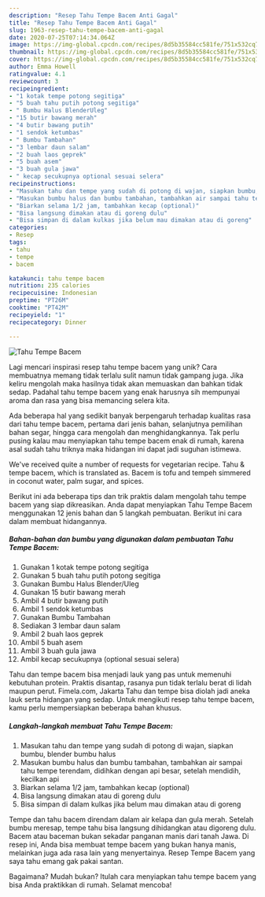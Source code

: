 ```yaml
---
description: "Resep Tahu Tempe Bacem Anti Gagal"
title: "Resep Tahu Tempe Bacem Anti Gagal"
slug: 1963-resep-tahu-tempe-bacem-anti-gagal
date: 2020-07-25T07:14:34.064Z
image: https://img-global.cpcdn.com/recipes/8d5b35584cc581fe/751x532cq70/tahu-tempe-bacem-foto-resep-utama.jpg
thumbnail: https://img-global.cpcdn.com/recipes/8d5b35584cc581fe/751x532cq70/tahu-tempe-bacem-foto-resep-utama.jpg
cover: https://img-global.cpcdn.com/recipes/8d5b35584cc581fe/751x532cq70/tahu-tempe-bacem-foto-resep-utama.jpg
author: Emma Howell
ratingvalue: 4.1
reviewcount: 3
recipeingredient:
- "1 kotak tempe potong segitiga"
- "5 buah tahu putih potong segitiga"
- " Bumbu Halus BlenderUleg"
- "15 butir bawang merah"
- "4 butir bawang putih"
- "1 sendok ketumbas"
- " Bumbu Tambahan"
- "3 lembar daun salam"
- "2 buah laos geprek"
- "5 buah asem"
- "3 buah gula jawa"
- " kecap secukupnya optional sesuai selera"
recipeinstructions:
- "Masukan tahu dan tempe yang sudah di potong di wajan, siapkan bumbu, blender bumbu halus"
- "Masukan bumbu halus dan bumbu tambahan, tambahkan air sampai tahu tempe terendam, didihkan dengan api besar, setelah mendidih, kecilkan api"
- "Biarkan selama 1/2 jam, tambahkan kecap (optional)"
- "Bisa langsung dimakan atau di goreng dulu"
- "Bisa simpan di dalam kulkas jika belum mau dimakan atau di goreng"
categories:
- Resep
tags:
- tahu
- tempe
- bacem

katakunci: tahu tempe bacem 
nutrition: 235 calories
recipecuisine: Indonesian
preptime: "PT26M"
cooktime: "PT42M"
recipeyield: "1"
recipecategory: Dinner

---
```



![Tahu Tempe Bacem](https://img-global.cpcdn.com/recipes/8d5b35584cc581fe/751x532cq70/tahu-tempe-bacem-foto-resep-utama.jpg)

Lagi mencari inspirasi resep tahu tempe bacem yang unik? Cara membuatnya memang tidak terlalu sulit namun tidak gampang juga. Jika keliru mengolah maka hasilnya tidak akan memuaskan dan bahkan tidak sedap. Padahal tahu tempe bacem yang enak harusnya sih mempunyai aroma dan rasa yang bisa memancing selera kita.

Ada beberapa hal yang sedikit banyak berpengaruh terhadap kualitas rasa dari tahu tempe bacem, pertama dari jenis bahan, selanjutnya pemilihan bahan segar, hingga cara mengolah dan menghidangkannya. Tak perlu pusing kalau mau menyiapkan tahu tempe bacem enak di rumah, karena asal sudah tahu triknya maka hidangan ini dapat jadi suguhan istimewa.

We&#39;ve received quite a number of requests for vegetarian recipe. Tahu &amp; tempe bacem, which is translated as. Bacem is tofu and tempeh simmered in coconut water, palm sugar, and spices.


Berikut ini ada beberapa tips dan trik praktis dalam mengolah tahu tempe bacem yang siap dikreasikan. Anda dapat menyiapkan Tahu Tempe Bacem menggunakan 12 jenis bahan dan 5 langkah pembuatan. Berikut ini cara dalam membuat hidangannya.

<!--inarticleads1-->

##### Bahan-bahan dan bumbu yang digunakan dalam pembuatan Tahu Tempe Bacem:

1. Gunakan 1 kotak tempe potong segitiga
1. Gunakan 5 buah tahu putih potong segitiga
1. Gunakan  Bumbu Halus Blender/Uleg
1. Gunakan 15 butir bawang merah
1. Ambil 4 butir bawang putih
1. Ambil 1 sendok ketumbas
1. Gunakan  Bumbu Tambahan
1. Sediakan 3 lembar daun salam
1. Ambil 2 buah laos geprek
1. Ambil 5 buah asem
1. Ambil 3 buah gula jawa
1. Ambil  kecap secukupnya (optional sesuai selera)


Tahu dan tempe bacem bisa menjadi lauk yang pas untuk memenuhi kebutuhan protein. Praktis disantap, rasanya pun tidak terlalu berat di lidah maupun perut. Fimela.com, Jakarta Tahu dan tempe bisa diolah jadi aneka lauk serta hidangan yang sedap. Untuk mengikuti resep tahu tempe bacem, kamu perlu mempersiapkan beberapa bahan khusus. 

<!--inarticleads2-->

##### Langkah-langkah membuat Tahu Tempe Bacem:

1. Masukan tahu dan tempe yang sudah di potong di wajan, siapkan bumbu, blender bumbu halus
1. Masukan bumbu halus dan bumbu tambahan, tambahkan air sampai tahu tempe terendam, didihkan dengan api besar, setelah mendidih, kecilkan api
1. Biarkan selama 1/2 jam, tambahkan kecap (optional)
1. Bisa langsung dimakan atau di goreng dulu
1. Bisa simpan di dalam kulkas jika belum mau dimakan atau di goreng


Tempe dan tahu bacem direndam dalam air kelapa dan gula merah. Setelah bumbu meresap, tempe tahu bisa langsung dihidangkan atau digoreng dulu. Bacem atau baceman bukan sekadar panganan manis dari tanah Jawa. Di resep ini, Anda bisa membuat tempe bacem yang bukan hanya manis, melainkan juga ada rasa lain yang menyertainya. Resep Tempe Bacem yang saya tahu emang gak pakai santan. 

Bagaimana? Mudah bukan? Itulah cara menyiapkan tahu tempe bacem yang bisa Anda praktikkan di rumah. Selamat mencoba!
